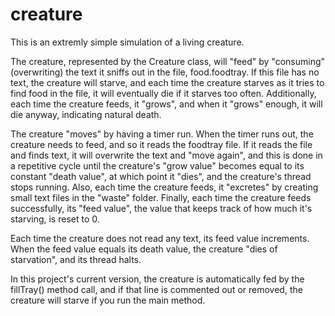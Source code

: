 creature
========

This is an extremly simple simulation of a living creature. 

The creature, represented by the Creature class, will "feed" by "consuming" (overwriting) the text it sniffs out
in the file, food.foodtray.  If this file has no text, the creature will starve, and each time the creature starves
as it tries to find food in the file, it will eventually die if it starves too often.  Additionally, each time the 
creature feeds, it "grows", and when it "grows" enough, it will die anyway, indicating natural death.

The creature "moves" by having a timer run.  When the timer runs out, the creature needs to feed, and so it reads the 
foodtray file.  If it reads the file and finds text, it will overwrite the text and "move again", and this is done in
a repetitive cycle until the creature's "grow value" becomes equal to its constant "death value", at which point it "dies",
and the creature's thread stops running. Also, each time the creature feeds, it "excretes" by creating small text files
in the "waste" folder. Finally, each time the creature feeds successfully, its "feed value", the value that keeps track
of how much it's starving, is reset to 0.

Each time the creature does not read any text, its feed value increments.  When the feed value equals its death value, the
creature "dies of starvation", and its thread halts.

In this project's current version, the creature is automatically fed by the fillTray() method call, and if that line
is commented out or removed, the creature will starve if you run the main method.  
